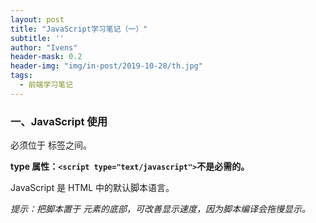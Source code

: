 ```yaml
---
layout: post
title: "JavaScript学习笔记（一）"
subtitle: ''
author: "Ivens"
header-mask: 0.2
header-img: "img/in-post/2019-10-28/th.jpg"
tags:
  - 前端学习笔记
---
```

### 一、JavaScript 使用
必须位于 <script> 与 </script> 标签之间。

**type 属性：`<script type="text/javascript">`不是必需的。**

JavaScript 是 HTML 中的默认脚本语言。

*提示：把脚本置于 <body> 元素的底部，可改善显示速度，因为脚本编译会拖慢显示。*